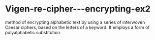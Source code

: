 # Vigen-re-cipher---encrypting-ex2
method of encrypting alphabetic text by using a series of interwoven Caesar ciphers, based on the letters of a keyword. It employs a form of polyalphabetic substitution
